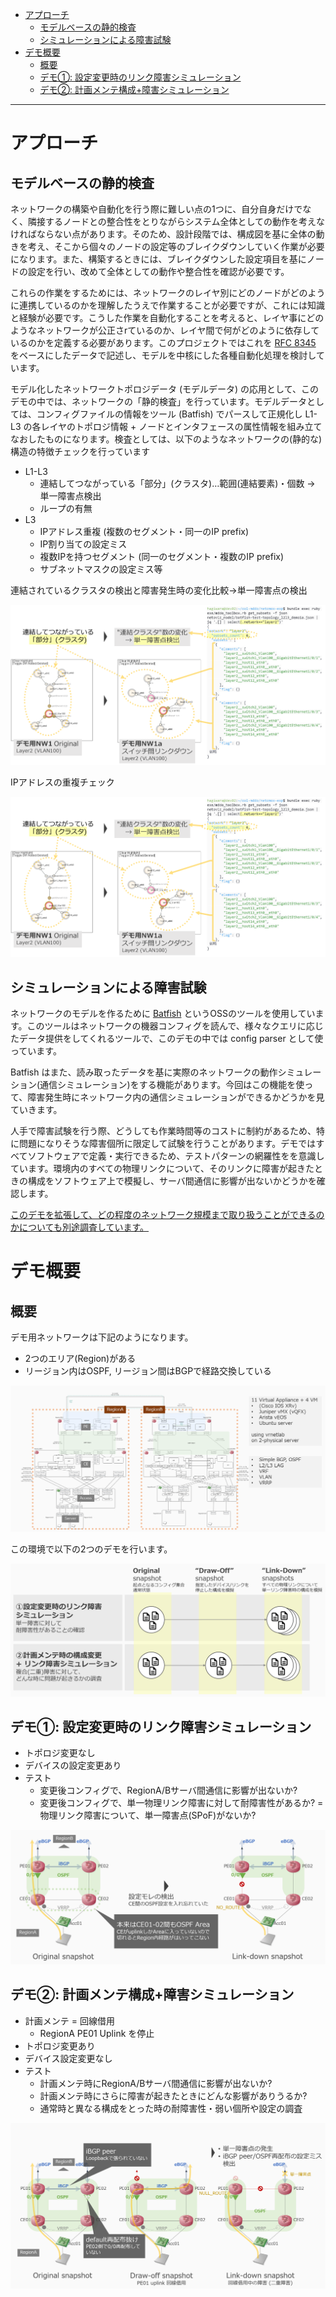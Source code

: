 <!-- TOC -->

- [アプローチ](#%E3%82%A2%E3%83%97%E3%83%AD%E3%83%BC%E3%83%81)
    - [モデルベースの静的検査](#%E3%83%A2%E3%83%87%E3%83%AB%E3%83%99%E3%83%BC%E3%82%B9%E3%81%AE%E9%9D%99%E7%9A%84%E6%A4%9C%E6%9F%BB)
    - [シミュレーションによる障害試験](#%E3%82%B7%E3%83%9F%E3%83%A5%E3%83%AC%E3%83%BC%E3%82%B7%E3%83%A7%E3%83%B3%E3%81%AB%E3%82%88%E3%82%8B%E9%9A%9C%E5%AE%B3%E8%A9%A6%E9%A8%93)
- [デモ概要](#%E3%83%87%E3%83%A2%E6%A6%82%E8%A6%81)
    - [概要](#%E6%A6%82%E8%A6%81)
    - [デモ①: 設定変更時のリンク障害シミュレーション](#%E3%83%87%E3%83%A2%E2%91%A0-%E8%A8%AD%E5%AE%9A%E5%A4%89%E6%9B%B4%E6%99%82%E3%81%AE%E3%83%AA%E3%83%B3%E3%82%AF%E9%9A%9C%E5%AE%B3%E3%82%B7%E3%83%9F%E3%83%A5%E3%83%AC%E3%83%BC%E3%82%B7%E3%83%A7%E3%83%B3)
    - [デモ②: 計画メンテ構成+障害シミュレーション](#%E3%83%87%E3%83%A2%E2%91%A1-%E8%A8%88%E7%94%BB%E3%83%A1%E3%83%B3%E3%83%86%E6%A7%8B%E6%88%90%E9%9A%9C%E5%AE%B3%E3%82%B7%E3%83%9F%E3%83%A5%E3%83%AC%E3%83%BC%E3%82%B7%E3%83%A7%E3%83%B3)

<!-- /TOC -->

---

# アプローチ

## モデルベースの静的検査

ネットワークの構築や自動化を行う際に難しい点の1つに、自分自身だけでなく、隣接するノードとの整合性をとりながらシステム全体としての動作を考えなければならない点があります。そのため、設計段階では、構成図を基に全体の動きを考え、そこから個々のノードの設定等のブレイクダウンしていく作業が必要になります。また、構築するときには、ブレイクダウンした設定項目を基にノードの設定を行い、改めて全体としての動作や整合性を確認が必要です。

これらの作業をするためには、ネットワークのレイヤ別にどのノードがどのように連携しているのかを理解したうえで作業することが必要ですが、これには知識と経験が必要です。こうした作業を自動化することを考えると、レイヤ事にどのようなネットワークが公正さrているのか、レイヤ間で何がどのように依存しているのかを定義する必要があります。このプロジェクトではこれを [RFC 8345](https://www.rfc-editor.org/info/rfc8345) をベースにしたデータで記述し、モデルを中核にした各種自動化処理を検討しています。

モデル化したネットワークトポロジデータ (モデルデータ) の応用として、このデモの中では、ネットワークの「静的検査」を行っています。モデルデータとしては、コンフィグファイルの情報をツール (Batfish) でパースして正規化し L1-L3 の各レイヤのトポロジ情報 + ノードとインタフェースの属性情報を組み立てなおしたものになります。検査としては、以下のようなネットワークの(静的な)構造の特徴チェックを行っています

- L1-L3
    - 連結してつながっている「部分」(クラスタ)…範囲(連結要素)・個数 → 単一障害点検出
    - ループの有無
- L3
    - IPアドレス重複 (複数のセグメント・同一のIP prefix)
    - IP割り当ての設定ミス
    - 複数IPを持つセグメント (同一のセグメント・複数のIP prefix)
    - サブネットマスクの設定ミス等

連結されているクラスタの検出と障害発生時の変化比較→単一障害点の検出

![static verification1](static_verification1.png)

IPアドレスの重複チェック

![Static verification2](static_verification2.png)

## シミュレーションによる障害試験

ネットワークのモデルを作るために [Batfish](https://www.batfish.org/) というOSSのツールを使用しています。このツールはネットワークの機器コンフィグを読んで、様々なクエリに応じたデータ提供をしてくれるツールで、このデモの中では config parser として使っています。

Batfish はまた、読み取ったデータを基に実際のネットワークの動作シミュレーション(通信シミュレーション)をする機能があります。今回はこの機能を使って、障害発生時にネットワーク内の通信シミュレーションができるかどうかを見ていきます。

人手で障害試験を行う際、どうしても作業時間等のコストに制約があるため、特に問題になりそうな障害個所に限定して試験を行うことがあります。デモではすべてソフトウェアで定義・実行できるため、テストパターンの網羅性をを意識しています。環境内のすべての物理リンクについて、そのリンクに障害が起きたときの構成をソフトウェア上で模擬し、サーバ間通信に影響が出ないかどうかを確認します。

[このデモを拡張して、どの程度のネットワーク規模まで取り扱うことができるのかについても別途調査しています。](../../multi_region_expr/README.md)

# デモ概要

## 概要

デモ用ネットワークは下記のようになります。

- 2つのエリア(Region)がある
- リージョン内はOSPF, リージョン間はBGPで経路交換している

![Network diagram](linkdown_simulation_diagram.png)

この環境で以下の2つのデモを行います。

![Demo summary](demo_summary.png)

## デモ①: 設定変更時のリンク障害シミュレーション

- トポロジ変更なし
- デバイスの設定変更あり
- テスト
    - 変更後コンフィグで、RegionA/Bサーバ間通信に影響が出ないか?
    - 変更後コンフィグで、単一物理リンク障害に対して耐障害性があるか? = 物理リンク障害について、単一障害点(SPoF)がないか?

![Demo(1)](demo1.png)

## デモ②: 計画メンテ構成+障害シミュレーション

- 計画メンテ = 回線借用
    - RegionA PE01 Uplink を停止
- トポロジ変更あり
- デバイス設定変更なし
- テスト
    - 計画メンテ時にRegionA/Bサーバ間通信に影響が出ないか?
    - 計画メンテ時にさらに障害が起きたときにどんな影響がありうるか?
    - 通常時と異なる構成をとった時の耐障害性・弱い個所や設定の調査

![Demo(2)](demo2.png)
